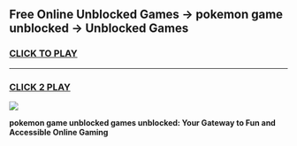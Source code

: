 
## Free Online Unblocked Games → pokemon game unblocked → Unblocked Games
<h3>
<a href="https://premium.freeplayer.one?title=pokemon_game_unblocked&ref=21F">CLICK TO PLAY</a></h3>
<hr>

<h3>
<a href="https://premium.freeplayer.one?title=pokemon_game_unblocked&ref=21F">CLICK 2 PLAY</a>
  
</h3>

<a href="https://premium.freeplayer.one?title=pokemon_game_unblocked&ref=21F/"><img src="https://clearcache.store/games.png"></a>


**pokemon game unblocked games unblocked: Your Gateway to Fun and Accessible Online Gaming**

